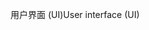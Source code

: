 <span data-ttu-id="cfd8a-101">用户界面 (UI)</span><span class="sxs-lookup"><span data-stu-id="cfd8a-101">User interface (UI)</span></span>